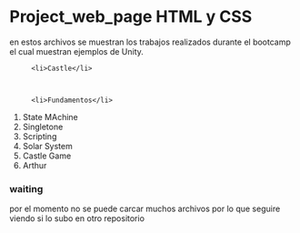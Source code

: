 


# Project_web_page HTML y CSS

en estos archivos se muestran los trabajos realizados durante el bootcamp el cual muestran ejemplos de Unity.
   <ol>
     
      <li>Castle</li>
  
  
  
      <li>Fundamentos</li>   
  <li>State MAchine</li>
      <li>Singletone</li>
      <li>Scripting</li>
  <li>Solar System</li>
  <li>Castle Game</li>
   <li>Arthur</li>
    </ol>
    
    
    
    
<h3>waiting</h3>
por el momento no se puede carcar muchos archivos por lo que seguire viendo si lo subo en otro repositorio
